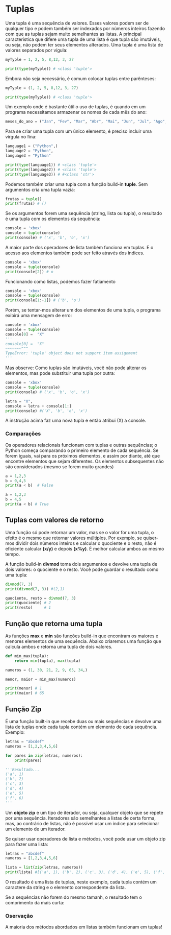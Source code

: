 # Tuplas
Uma tupla é uma sequência de valores. Esses valores podem ser de qualquer tipo e podem também ser indexados por números inteiros fazendo com que as tuplas sejam muito semelhantes as listas. A principal caracteristica que difere uma tupla de uma lista é que tupla são imutáveis, ou seja, não podem ter seus elementos alterados. Uma tupla é uma lista de valores separados por vígula:

```python
myTyple = 1, 2, 5, 8,12, 3, 27

print(type(myTyple)) # <class 'tuple'>
```
Embora não seja necessário, é comum colocar tuplas entre parênteses:

```python
myTyple = (1, 2, 5, 8,12, 3, 27)

print(type(myTyple)) # <class 'tuple'>
```
Um exemplo onde é bastante útil o uso de tuplas, é quando em um programa necessitamos armazenar  os nomes de cada mês do ano:
```python
meses_do_ano = ("Jan", "Fev", "Mar", "Abr", "Mai", "Jun", "Jul", "Ago", "Set", "Out", "Nov", "Dez",)
```
Para se criar uma tupla com um único elemento, é preciso incluir uma vírgula no fina:
```python
language1 = ("Python",)
language2 = "Python",
language3 = "Python"

print(type(language1)) # <class 'tuple'>
print(type(language2)) # <class 'tuple'>
print(type(language3)) # #<class 'str'>
```
Podemos também criar uma tupla com a função build-in **tuple**. Sem argumentos cria uma tupla vazia:

```python
frutas = tuple()
print(frutas) # ()
```

Se os argumentos forem uma sequência (string, lista ou tupla), o resultado é uma tupla com os elementos da sequência:

```python
console = 'xbox'
console = tuple(console)
print(console) # ('x', 'b', 'o', 'x')
```

A maior parte dos operadores de lista também funciona em tuplas. E o acesso aos elementos também pode ser feito através dos índices.
```python
console = 'xbox'
console = tuple(console)
print(console[2]) # o
```
Funcionando como listas, podemos fazer fatiamento

```python
console = 'xbox'
console = tuple(console)
print(console[1:-1]) # ('b', 'o')
```
Porém, se tentar-mos alterar um dos elementos de uma tupla, o programa exibirá uma mensagem de erro:
```python
console = 'xbox'
console = tuple(console)
console[0] =  "X"
'''
console[0] =  "X"
~~~~~~~^^^
TypeError: 'tuple' object does not support item assignment
'''
```

Mas observe: Como tuplas são imutáveis, você não pode alterar os elementos, mas pode substituir uma tupla por outra:
```python
console = 'xbox'
console = tuple(console)
print(console) # ('x', 'b', 'o', 'x')

letra = "X",
console = letra + console[1:]
print(console) #('X', 'b', 'o', 'x')
```
A instrução acima faz uma nova tupla e então atribui (X) a console.

### Comparações

Os operadores relacionais funcionam com tuplas e outras sequências; o Python começa comparando o primeiro elemento de cada sequência. Se forem iguais, vai para os próximos elementos, e assim por diante, até que encontre elementos que sejam diferentes. Os elementos subsequentes não são considerados (mesmo se forem muito grandes)

```python
a = 1,2,3
b = 0,4,5
print(a < b)  # False

a = 1,2,3
b = 4,5
print(a < b) # True
```

## Tuplas com valores de retorno

Uma função só pode retornar um valor, mas se o valor for uma tupla, o efeito é o mesmo que retornar valores múltiplos. Por exemplo, se quiser-mos dividir dois números inteiros e calcular o quociente e o resto, não é eficiente calcular **(x/y)** e depois **(x%y)**. É melhor calcular ambos ao mesmo tempo.

A função build-in **divmod** toma dois argumentos e devolve uma tupla de dois valores: o quociente e o resto. Você pode guardar o resultado como uma tupla:

```python
divmod(7, 3)
print(divmod(7, 3)) #(2,1)

quociente, resto = divmod(7, 3)
print(quociente) # 2
print(resto)     # 1
```

## Função que retorna uma tupla
As funções **max** e **min** são funções build-in que encontram os maiores e menores elementos de uma sequência. Abaixo criaremos uma função que calcula ambos e retorna uma tupla de dois valores.

```python
def min_max(tupla):
    return min(tupla), max(tupla)

numeros = (1, 30, 21, 2, 9, 65, 34,)

menor, maior = min_max(numeros)

print(menor) # 1
print(maior) # 65
```

## Função Zip
É uma função built-in que recebe duas ou mais sequências e devolve uma lista de tuplas onde cada tupla contém um elemento de cada sequência. 
Exemplo:
```python
letras = "abcdef"
numeros = [1,2,3,4,5,6]

for pares in zip(letras, numeros):
    print(pares)

'''Resultado...
('a', 1)
('b', 2)
('c', 3)
('d', 4)
('e', 5)
('f', 6)
'''
```

Um **objeto zip** e um tipo de iterador, ou seja, qualquer objeto que se repete por uma sequência. Iteradores são semelhantes a listas de certa forma, mas, ao contrário de listas, não é possível usar um índice para selecionar um elemento de um iterador.

Se quiser usar operadores de lista e métodos, você pode usar um objeto zip para fazer uma lista:

```python
letras = "abcdef"
numeros = [1,2,3,4,5,6]

lista = list(zip(letras, numeros))
print(lista) #[('a', 1), ('b', 2), ('c', 3), ('d', 4), ('e', 5), ('f', 6)]
```
O resultado é uma lista de tuplas, neste exemplo, cada tupla contém um caractere da string e o elemento correspondente da lista.

Se a sequências não forem do mesmo tamanh, o resultado tem o comprimento da mais curta:

### Oservação
A maioria dos métodos abordados em listas também funcionam em tuplas!